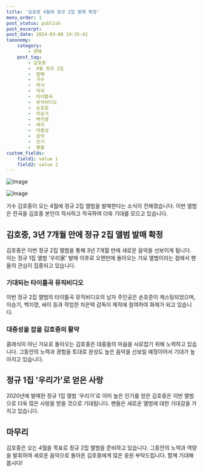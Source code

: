 ```yaml
---
title: '김호중 4월에 정규 2집 발매 확정'
menu_order: 1
post_status: publish
post_excerpt: 
post_date: 2024-03-08 19:35:42
taxonomy:
    category:
        - 연예
    post_tag:
        - 김호중
        -  4월 정규 2집
        -  발매
        -  가수
        -  작사
        -  작곡
        -  타이틀곡
        -  뮤직비디오
        -  손호준
        -  이승기
        -  백지영
        -  싸이
        -  대중성
        -  음악
        -  인기
        -  팬들
custom_fields:
    field1: value 1
    field2: value 2
---
```


![Image](https://ssl.pstatic.net/mimgnews/image/410/2024/03/08/0000984419_001_20240308105401495.jpg?type=w540)

![Image](https://mimgnews.pstatic.net/image/410/2024/03/08/0000984419_002_20240308105401540.jpg?type=w540)

가수 김호중이 오는 4월에 정규 2집 앨범을 발매한다는 소식이 전해졌습니다. 이번 앨범은 전곡을 김호중 본인이 작사하고 작곡하여 더욱 기대를 모으고 있습니다.
## 김호중, 3년 7개월 만에 정규 2집 앨범 발매 확정
김호중은 이번 정규 2집 앨범을 통해 3년 7개월 만에 새로운 음악을 선보이게 됩니다. 이는 정규 1집 앨범 '우리家' 발매 이후로 오랜만에 돌아오는 가요 앨범이라는 점에서 팬들의 관심이 집중되고 있습니다.
### 기대되는 타이틀곡 뮤직비디오
이번 정규 2집 앨범의 타이틀곡 뮤직비디오의 남자 주인공은 손호준이 캐스팅되었으며, 이승기, 백지영, 싸이 등과 작업한 차은택 감독이 제작에 참여하여 화제가 되고 있습니다.
### 대중성을 잡을 김호중의 활약
클래식이 아닌 가요로 돌아오는 김호중은 대중들의 마음을 사로잡기 위해 노력하고 있습니다. 그동안의 노력과 경험을 토대로 완성도 높은 음악을 선보일 예정이어서 기대가 높아지고 있습니다.
## 정규 1집 '우리가'로 얻은 사랑
2020년에 발매한 정규 1집 앨범 '우리가'로 이미 높은 인기를 얻은 김호중은 이번 앨범으로 더욱 많은 사랑을 받을 것으로 기대됩니다. 팬들은 새로운 앨범에 대한 기대감을 가지고 있습니다.
## 마무리
김호중은 오는 4월을 목표로 정규 2집 앨범을 준비하고 있습니다. 그동안의 노력과 역량을 발휘하여 새로운 음악으로 돌아온 김호중에게 많은 응원 부탁드립니다. 함께 기대해봅시다!
